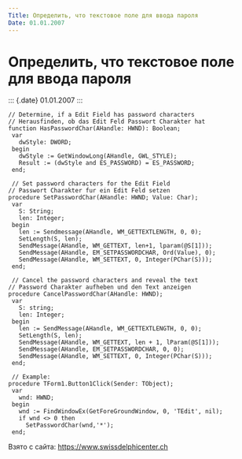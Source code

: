 ```yaml
---
Title: Определить, что текстовое поле для ввода пароля
Date: 01.01.2007
---
```



Определить, что текстовое поле для ввода пароля
===============================================

::: {.date}
01.01.2007
:::

    // Determine, if a Edit Field has password characters 
    // Herausfinden, ob das Edit Feld Passwort Charakter hat 
    function HasPasswordChar(AHandle: HWND): Boolean;
     var
       dwStyle: DWORD;
     begin
       dwStyle := GetWindowLong(AHandle, GWL_STYLE);
       Result := (dwStyle and ES_PASSWORD) = ES_PASSWORD;
     end;
     
     // Set password characters for the Edit Field 
    // Passwort Charakter fur ein Edit Feld setzen 
    procedure SetPasswordChar(AHandle: HWND; Value: Char);
     var
       S: String;
       len: Integer;
     begin
       len := Sendmessage(AHandle, WM_GETTEXTLENGTH, 0, 0);
       SetLength(S, len);
       SendMessage(AHandle, WM_GETTEXT, len+1, lparam(@S[1]));
       SendMessage(AHandle, EM_SETPASSWORDCHAR, Ord(Value), 0);
       SendMessage(AHandle, WM_SETTEXT, 0, Integer(PChar(S)));
     end;
     
     // Cancel the password characters and reveal the text 
    // Password Charakter aufheben und den Text anzeigen 
    procedure CancelPasswordChar(AHandle: HWND);
     var
       S: string;
       len: Integer;
     begin
       len := SendMessage(AHandle, WM_GETTEXTLENGTH, 0, 0);
       SetLength(S, len);
       SendMessage(AHandle, WM_GETTEXT, len + 1, lParam(@S[1]));
       SendMessage(AHandle, EM_SETPASSWORDCHAR, 0, 0);
       SendMessage(AHandle, WM_SETTEXT, 0, Integer(PChar(S)));
     end;
     
     // Example: 
    procedure TForm1.Button1Click(Sender: TObject);
     var
       wnd: HWND;
     begin
       wnd := FindWindowEx(GetForeGroundWindow, 0, 'TEdit', nil);
       if wnd <> 0 then
         SetPasswordChar(wnd,'*');
     end;

Взято с сайта: <https://www.swissdelphicenter.ch>
